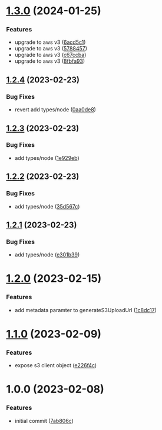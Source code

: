 # [1.3.0](https://github.com/uzenith360/aws-s3-generate-upload-url/compare/v1.2.4...v1.3.0) (2024-01-25)


### Features

* upgrade to aws v3 ([6acd5c1](https://github.com/uzenith360/aws-s3-generate-upload-url/commit/6acd5c1315e31c53bd694f0e0c3440ffe2897215))
* upgrade to aws v3 ([5788457](https://github.com/uzenith360/aws-s3-generate-upload-url/commit/578845751c23f4e6df7ae3571eafb51c5ff4e12a))
* upgrade to aws v3 ([c67ccba](https://github.com/uzenith360/aws-s3-generate-upload-url/commit/c67ccba27c3a7de3bb03c6cffc3e3307e7477772))
* upgrade to aws v3 ([8fbfa93](https://github.com/uzenith360/aws-s3-generate-upload-url/commit/8fbfa93aa74376a612f2d369962d4ba94af84476))

## [1.2.4](https://github.com/uzenith360/aws-s3-generate-upload-url/compare/v1.2.3...v1.2.4) (2023-02-23)


### Bug Fixes

* revert add types/node ([0aa0de8](https://github.com/uzenith360/aws-s3-generate-upload-url/commit/0aa0de8ea91fc9a281c8f726bce2df1cac6adf1d))

## [1.2.3](https://github.com/uzenith360/aws-s3-generate-upload-url/compare/v1.2.2...v1.2.3) (2023-02-23)


### Bug Fixes

* add types/node ([1e929eb](https://github.com/uzenith360/aws-s3-generate-upload-url/commit/1e929eb38dd3174d89cc4995eb0c73693586243e))

## [1.2.2](https://github.com/uzenith360/aws-s3-generate-upload-url/compare/v1.2.1...v1.2.2) (2023-02-23)


### Bug Fixes

* add types/node ([35d567c](https://github.com/uzenith360/aws-s3-generate-upload-url/commit/35d567cb2fc1866cae0d6766cca4bec363a93272))

## [1.2.1](https://github.com/uzenith360/aws-s3-generate-upload-url/compare/v1.2.0...v1.2.1) (2023-02-23)


### Bug Fixes

* add types/node ([e301b39](https://github.com/uzenith360/aws-s3-generate-upload-url/commit/e301b3991fdd7371e01981aafb95b08256188cd2))

# [1.2.0](https://github.com/uzenith360/aws-s3-generate-upload-url/compare/v1.1.0...v1.2.0) (2023-02-15)


### Features

* add metadata paramter to generateS3UploadUrl ([1c8dc17](https://github.com/uzenith360/aws-s3-generate-upload-url/commit/1c8dc17749fbe3dfd6c24579f6d3c51c180a41ef))

# [1.1.0](https://github.com/uzenith360/aws-s3-generate-upload-url/compare/v1.0.0...v1.1.0) (2023-02-09)


### Features

* expose s3 client object ([e226f4c](https://github.com/uzenith360/aws-s3-generate-upload-url/commit/e226f4ce257f6c3f3927b5c5ba7f4b3084242c9b))

# 1.0.0 (2023-02-08)


### Features

* initial commit ([7ab806c](https://github.com/uzenith360/aws-s3-generate-upload-url/commit/7ab806cb9b27143620eb751de99e20162596830c))
